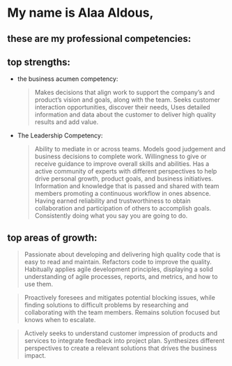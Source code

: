 # My name is Alaa Aldous, 
## these are my professional competencies:

## top strengths:
* the business acumen competency:
  > Makes decisions that align work to support the company’s and product’s vision and goals, along with the team.
  > Seeks customer interaction opportunities, discover their needs, Uses detailed information and data about the customer to deliver high quality results and add value.
* The Leadership Competency:
  > Ability to mediate in or across teams. Models good judgement and business decisions to complete work. 
  > Willingness to give or receive guidance to improve overall skills and abilities.
  > Has a active community of experts with different perspectives to help drive personal growth, product goals, and business initiatives.
  > Information and knowledge that is passed and shared with team members promoting a continuous workflow in ones absence.
  > Having earned reliability and trustworthiness to obtain collaboration and participation of others to accomplish goals. Consistently doing what you say you are going to do.
 
## top areas of growth:
 > Passionate about developing and delivering high quality code that is easy to read and maintain. Refactors code to improve the quality. Habitually applies agile development principles, displaying a solid understanding of agile processes, reports, and metrics, and how to use them.
 
  > Proactively foresees and mitigates potential blocking issues, while finding solutions to difficult problems by researching and collaborating with the team members. Remains solution focused but knows when to escalate.
  
  > Actively seeks to understand customer impression of products and services to integrate feedback into project plan. Synthesizes different perspectives to create a relevant solutions that drives the business impact.
